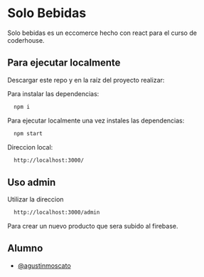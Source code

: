 
# Solo Bebidas

Solo bebidas es un eccomerce hecho con react para el curso de coderhouse.



## Para ejecutar localmente

Descargar este repo y en la raíz del proyecto realizar:

Para instalar las dependencias:

```bash
  npm i
```

Para ejecutar localmente una vez instales las dependencias:
```bash
  npm start
```

Direccion local:
```bash
  http://localhost:3000/
```
## Uso admin

Utilizar la direccion

```bash
  http://localhost:3000/admin
```
Para crear un nuevo producto que sera subido al firebase.
## Alumno

- [@agustinmoscato](https://github.com/agusmoscato)

